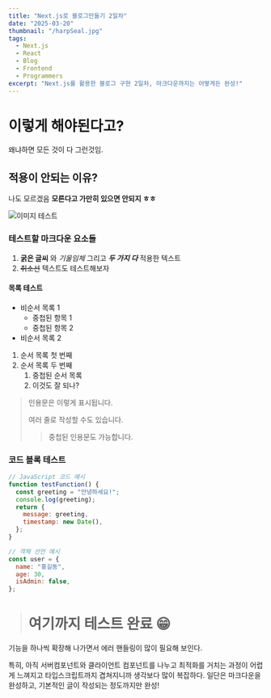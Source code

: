 ```yaml
---
title: "Next.js로 블로그만들기 2일차"
date: "2025-03-20"
thumbnail: "/harpSeal.jpg"
tags:
  - Next.js
  - React
  - Blog
  - Frontend
  - Programmers
excerpt: "Next.js를 활용한 블로그 구현 2일차, 마크다운까지는 어떻게든 완성!"
---
```


# 이렇게 해야된다고?

왜냐하면 모든 것이 다 그런것임.

## 적용이 안되는 이유?

나도 모르겠음
**모른다고 가만히 있으면 안되지 ㅎㅎ**

![이미지 테스트](/Dev_Thumnail_Front-End_major_.png)

### 테스트할 마크다운 요소들

1. **굵은 글씨** 와 _기울임체_ 그리고 **_두 가지 다_** 적용한 텍스트
2. ~~취소선~~ 텍스트도 테스트해보자

#### 목록 테스트

- 비순서 목록 1
  - 중첩된 항목 1
  - 중첩된 항목 2
- 비순서 목록 2

1. 순서 목록 첫 번째
2. 순서 목록 두 번째
   1. 중첩된 순서 목록
   2. 이것도 잘 되나?

> 인용문은 이렇게 표시됩니다.
>
> 여러 줄로 작성할 수도 있습니다.
>
> > 중첩된 인용문도 가능합니다.

### 코드 블록 테스트

```javascript
// JavaScript 코드 예시
function testFunction() {
  const greeting = "안녕하세요!";
  console.log(greeting);
  return {
    message: greeting,
    timestamp: new Date(),
  };
}

// 객체 선언 예시
const user = {
  name: "홍길동",
  age: 30,
  isAdmin: false,
};
```

> # 여기까지 테스트 완료 😁

기능을 하나씩 확장해 나가면서 에러 핸들링이 많이 필요해 보인다.

특히, 아직 서버컴포넌트와 클라이언트 컴포넌트를 나누고 최적화를 거치는 과정이 어렵게 느껴지고
타입스크립트까지 겹쳐지니까 생각보다 많이 복잡하다. 일단은 마크다운을 완성하고, 기본적인 글이 작성되는 정도까지만 완성!
